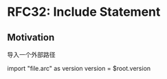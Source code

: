 RFC32: Include Statement
========================


## Motivation
导入一个外部路径



import "file.arc" as version
version = $root.version

